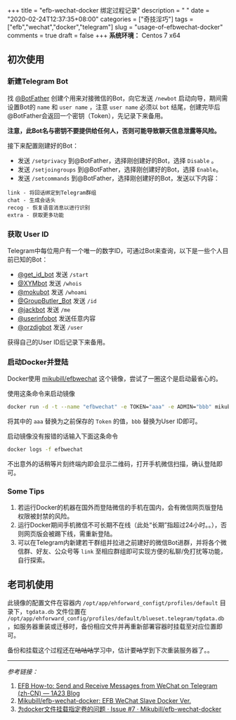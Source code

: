 +++
title = "efb-wechat-docker 绑定过程记录"
description = " "
date = "2020-02-24T12:37:35+08:00"
categories = ["奇技淫巧"]
tags = ["efb","wechat","docker","telegram"]
slug = "usage-of-efbwechat-docker"
comments = true
draft = false
+++
**系统环境：** Centos 7 x64

## 初次使用

### 新建Telegram Bot

找 [@BotFather](https://telegram.me/botfather) 创建个用来对接微信的Bot，向它发送 `/newbot` 启动向导，期间需设置Bot的 `name` 和 `user name` ，注意 `user name` 必须以 `bot` 结尾，创建完毕后@BotFather会返回一个密钥（Token），先记录下来备用。

**注意，此Bot名与密钥不要提供给任何人，否则可能导致聊天信息泄露等风险。**

接下来配置刚建好的Bot：

* 发送 `/setprivacy` 到@BotFather，选择刚创建好的Bot，选择 `Disable` 。
* 发送 `/setjoingroups` 到@BotFather，选择刚创建好的Bot，选择 `Enable`。
* 发送 `/setcommands` 到@BotFather，选择刚创建好的Bot，发送以下内容：
```
link - 将回话绑定到Telegram群组
chat - 生成会话头
recog - 恢复语音消息以进行识别
extra - 获取更多功能
```

### 获取 User ID

Telegram中每位用户有一个唯一的数字ID，可通过Bot来查询，以下是一些个人目前已知的Bot：

* [@get_id_bot](https://t.me/get_id_bot) 发送 `/start`
* [@XYMbot](https://t.me/xymbot) 发送 `/whois`
* [@mokubot](https://t.me/mokubot) 发送 `/whoami`
* [@GroupButler_Bot](https://t.me/groupbutler_bot) 发送 `/id`
* [@jackbot](https://t.me/jackbot) 发送 `/me`
* [@userinfobot](https://t.me/userinfobot) 发送任意内容
* [@orzdigbot](https://t.me/orzdigbot) 发送 `/user`

获得自己的User ID后记录下来备用。

### 启动Docker并登陆

Docker使用 [mikubill/efbwechat](https://hub.docker.com/r/mikubill/efbwechat) 这个镜像，尝试了一圈这个是启动最省心的。

使用这条命令来启动镜像

```bash
docker run -d -t --name "efbwechat" -e TOKEN="aaa" -e ADMIN="bbb" mikubill/efbwechat
```

将其中的 `aaa` 替换为之前保存的 `Token` 的值，`bbb` 替换为User ID即可。

启动镜像没有报错的话输入下面这条命令

```bash
docker logs -f efbwechat
```

不出意外的话稍等片刻终端内即会显示二维码，打开手机微信扫描，确认登陆即可。

### Some Tips

1. 若运行Docker的机器在国外而登陆微信的手机在国内，会有微信网页版登陆权限被封禁的风险。
2. 运行Docker期间手机微信不可长期不在线（此处“长期”指超过24小时。。），否则网页版会被踢下线，需重新登陆。
3. 可以在Telegram内新建若干群组并拉进之前建好的微信Bot进群，并将各个微信群、好友、公众号等 `link` 至相应群组即可实现方便的私聊/免打扰等功能，自行探索。

## 老司机使用

此镜像的配置文件在容器内 `/opt/app/ehforward_configt/profiles/default` 目录下，`tgdata.db` 文件位置在 `/opt/app/ehforward_config/profiles/default/blueset.telegram/tgdata.db`，如服务器重装或迁移时，备份相应文件并再重新部署容器时挂载至对应位置即可。

备份和挂载这个过程还在~~咕咕咕~~学习中，估计要~~咕~~学到下次重装服务器了。。

---

*参考链接：*

1. [EFB How-to: Send and Receive Messages from WeChat on Telegram (zh-CN) — 1A23 Blog](https://blog.1a23.com/2017/01/09/EFB-How-to-Send-and-Receive-Messages-from-WeChat-on-Telegram-zh-CN/#0x030-创建-Telegram-Bot)
2. [Mikubill/efb-wechat-docker: EFB WeChat Slave Docker Ver.](https://github.com/Mikubill/efb-wechat-docker)
3. [为docker文件挂载指定卷的问题 · Issue #7 · Mikubill/efb-wechat-docker](https://github.com/Mikubill/efb-wechat-docker/issues/7)